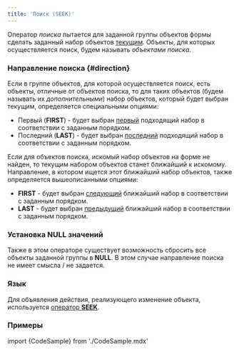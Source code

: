 ```yaml
---
title: 'Поиск (SEEK)'
---
```


Оператор *поиска* пытается для заданной группы объектов формы сделать заданный набор объектов [текущим](Form_structure.md#currentObject-broken). Объекты, для которых осуществляется поиск, будем называть *объектами поиска*.

### Направление поиска {#direction}

Если в группе объектов, для которой осуществляется поиск, есть объекты, отличные от объектов поиска, то для таких объектов (будем называть их *дополнительными*) набор объектов, который будет выбран текущим, определяется специальными опциями:

-   Первый (**FIRST**) - будет выбран <u>первый</u> подходящий набор в соответствии с заданным порядком. 
-   Последний (**LAST**) - будет выбран <u>последний</u> подходящий набор в соответствии с заданным порядком. 

Если для объектов поиска, искомый набор объектов на форме не найден, то текущим набором объектов станет ближайший к искомому. Направление, в котором ищется этот ближайший набор объектов, также определяется вышеописанными опциями:

-   **FIRST** - будет выбран <u>следующий</u> ближайший набор в соответствии с заданным порядком. 
-   **LAST** - будет выбран <u>предыдущий</u> ближайший набор в соответствии с заданным порядком. 

### Установка NULL значений

Также в этом операторе существует возможность сбросить все объекты заданной группы в **NULL**. В этом случае направление поиска не имеет смысла / не задается.

### Язык

Для объявления действия, реализующего изменение объекта, используется [оператор **SEEK**](SEEK_operator.md).

### Примеры

import {CodeSample} from './CodeSample.mdx'

<CodeSample url="https://ru-documentation.lsfusion.org/sample?file=ActionSample&block=seek"/>
